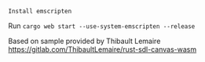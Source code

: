 `Install emscripten`

Run `cargo web start --use-system-emscripten --release`


Based on sample provided by Thibault Lemaire https://gitlab.com/ThibaultLemaire/rust-sdl-canvas-wasm